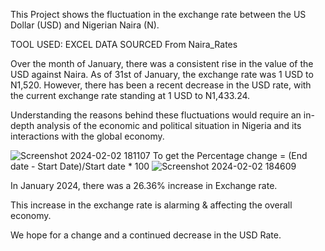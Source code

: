 
This Project shows the fluctuation in the exchange rate between the US Dollar (USD) and Nigerian Naira (N). 

TOOL USED: EXCEL
DATA SOURCED From Naira_Rates

Over the month of January, there was a consistent rise in the value of the USD against Naira.
As of 31st of January, the exchange rate was 1 USD to N1,520. However, there has been a recent decrease in the USD rate, with the current exchange rate standing at 1 USD to N1,433.24.


Understanding the reasons behind these fluctuations would require an in-depth analysis of the economic and political situation in Nigeria and its interactions with the global economy.

![Screenshot 2024-02-02 181107](https://github.com/Essien-glory/Naira-Rates/assets/139914656/1c9b72b2-f536-4a89-9dee-f10966e78b36)
To get the Percentage change = (End date - Start Date)/Start date * 100 ![Screenshot 2024-02-02 184609](https://github.com/Essien-glory/Naira-Rates/assets/139914656/08644ba4-5a88-4469-b147-1602244d7c06)


In January 2024, there was a 26.36% increase in Exchange rate.

This increase in the exchange rate is alarming & affecting the overall economy.

We hope for a change and a continued decrease in the USD Rate.

